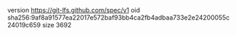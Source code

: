 version https://git-lfs.github.com/spec/v1
oid sha256:9af8a91577ea22017e572baf93bb4ca2fb4adbaa733e2e24200055c24019c659
size 3692
